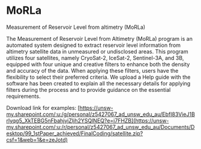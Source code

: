 # MoRLa
Measurement of Reservoir Level from altimetry (MoRLa)

The Measurement of Reservoir Level from Altimetry (MoRLa) program is an automated system designed to extract reservoir level information from altimetry satellite data in unmeasured or undisclosed areas. This program utilizes four satellites, namely CryoSat-2, IceSat-2, Sentinel-3A, and 3B, equipped with four unique and creative filters to enhance both the density and accuracy of the data.
When applying these filters, users have the flexibility to select their preferred criteria. We upload a Help guide with the software has been created to explain all the necessary details for applying filters during the process and to provide guidance on the essential requirements.

Download link for examples: [https://unsw-my.sharepoint.com/:u:/g/personal/z5427067_ad_unsw_edu_au/EbfI83VieJ1Brlyqg5_XkTEBG5nFbahjvjZIjh2YSQlNEQ?e=i7FHZB](https://unsw-my.sharepoint.com/:u:/r/personal/z5427067_ad_unsw_edu_au/Documents/Desktop/99_1stPaper_achieved/FinalCoding/satellite.zip?csf=1&web=1&e=zeJotd)
